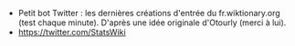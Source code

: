 * Petit bot Twitter : les dernières créations d'entrée du fr.wiktionary.org (test chaque minute). D'après une idée originale d'Otourly (merci à lui).
* https://twitter.com/StatsWiki
